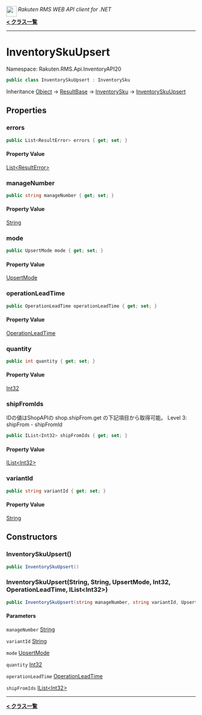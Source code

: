 <img align="left" style="height: 2em;" src="https://webservice.rakuten.co.jp/favicon.ico"><em>Rakuten RMS WEB API client for .NET</em>

[**< クラス一覧**](./)
- - -

# InventorySkuUpsert

Namespace: Rakuten.RMS.Api.InventoryAPI20

```csharp
public class InventorySkuUpsert : InventorySku
```

Inheritance [Object](https://docs.microsoft.com/en-us/dotnet/api/system.object) → [ResultBase](./rakuten.rms.api.json.resultbase) → [InventorySku](./rakuten.rms.api.inventoryapi20.inventorysku) → [InventorySkuUpsert](./rakuten.rms.api.inventoryapi20.inventoryskuupsert)

## Properties

### <a id="properties-errors"/>**errors**

```csharp
public List<ResultError> errors { get; set; }
```

#### Property Value

[List&lt;ResultError&gt;](https://docs.microsoft.com/en-us/dotnet/api/system.collections.generic.list-1)<br>

### <a id="properties-managenumber"/>**manageNumber**

```csharp
public string manageNumber { get; set; }
```

#### Property Value

[String](https://docs.microsoft.com/en-us/dotnet/api/system.string)<br>

### <a id="properties-mode"/>**mode**

```csharp
public UpsertMode mode { get; set; }
```

#### Property Value

[UpsertMode](./rakuten.rms.api.inventoryapi20.upsertmode)<br>

### <a id="properties-operationleadtime"/>**operationLeadTime**

```csharp
public OperationLeadTime operationLeadTime { get; set; }
```

#### Property Value

[OperationLeadTime](./rakuten.rms.api.inventoryapi20.operationleadtime)<br>

### <a id="properties-quantity"/>**quantity**

```csharp
public int quantity { get; set; }
```

#### Property Value

[Int32](https://docs.microsoft.com/en-us/dotnet/api/system.int32)<br>

### <a id="properties-shipfromids"/>**shipFromIds**

IDの値はShopAPIの shop.shipFrom.get の下記項目から取得可能。 Level 3: shipFrom - shipFromId

```csharp
public IList<Int32> shipFromIds { get; set; }
```

#### Property Value

[IList&lt;Int32&gt;](https://docs.microsoft.com/en-us/dotnet/api/system.collections.generic.ilist-1)<br>

### <a id="properties-variantid"/>**variantId**

```csharp
public string variantId { get; set; }
```

#### Property Value

[String](https://docs.microsoft.com/en-us/dotnet/api/system.string)<br>

## Constructors

### <a id="constructors-.ctor"/>**InventorySkuUpsert()**

```csharp
public InventorySkuUpsert()
```

### <a id="constructors-.ctor"/>**InventorySkuUpsert(String, String, UpsertMode, Int32, OperationLeadTime, IList&lt;Int32&gt;)**

```csharp
public InventorySkuUpsert(string manageNumber, string variantId, UpsertMode mode, int quantity, OperationLeadTime operationLeadTime, IList<Int32> shipFromIds)
```

#### Parameters

`manageNumber` [String](https://docs.microsoft.com/en-us/dotnet/api/system.string)<br>

`variantId` [String](https://docs.microsoft.com/en-us/dotnet/api/system.string)<br>

`mode` [UpsertMode](./rakuten.rms.api.inventoryapi20.upsertmode)<br>

`quantity` [Int32](https://docs.microsoft.com/en-us/dotnet/api/system.int32)<br>

`operationLeadTime` [OperationLeadTime](./rakuten.rms.api.inventoryapi20.operationleadtime)<br>

`shipFromIds` [IList&lt;Int32&gt;](https://docs.microsoft.com/en-us/dotnet/api/system.collections.generic.ilist-1)<br>


- - -
[**< クラス一覧**](./)
